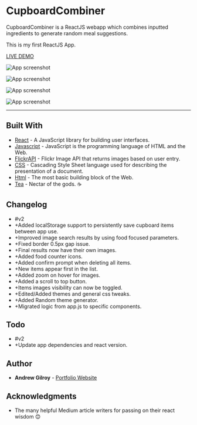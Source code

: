 # CupboardCombiner

CupboardCombiner is a ReactJS webapp which combines inputted ingredients to generate random meal suggestions.

This is my first ReactJS App.

[LIVE DEMO](https://andrew-gilroy.github.io/CupboardCombiner/ "CupboardCombiner live demo")

![App screenshot](https://raw.githubusercontent.com/Andrew-Gilroy/CupboardCombiner/master/readmeimages/Cupboard%20Combiner%20V2.png)

![App screenshot](https://raw.githubusercontent.com/Andrew-Gilroy/CupboardCombiner/master/readmeimages/Cupboard%20Combiner%20V2%20light.png)

![App screenshot](https://raw.githubusercontent.com/Andrew-Gilroy/CupboardCombiner/master/readmeimages/Cupboard%20Combiner%20V2%20orange.png)

![App screenshot](https://raw.githubusercontent.com/Andrew-Gilroy/CupboardCombiner/master/readmeimages/Cupboard%20Combiner%20V2%20purple.png)

---

## Built With

* [React](https://reactjs.org/) - A JavaScript library for building user interfaces.
* [Javascript](https://www.w3schools.com/js/) - JavaScript is the programming language of HTML and the Web.
* [FlickrAPI](https://www.flickr.com/services/api/) - Flickr Image API that returns images based on user entry.
* [CSS](https://www.w3schools.com/css/default.asp) - Cascading Style Sheet language used for describing the presentation of a document.
* [Html](https://www.w3schools.com/html/default.asp) - The most basic building block of the Web.
* [Tea](https://www.pgtips.co.uk/) - Nectar of the gods. ☕

## Changelog

* #v2
* +Added localStorage support to persistently save cupboard items between app use.
* +Improved image search results by using food focused parameters.
* +Fixed border 0.5px gap issue.
* +Final results now have their own images.
* +Added food counter icons.
* +Added confirm prompt when deleting all items.
* +New items appear first in the list.
* +Added zoom on hover for images.
* +Added a scroll to top button.
* +Items images visibility can now be toggled.
* +Edited/Added themes and general css tweaks.
* +Added Random theme generator.
* +Migrated logic from app.js to specific components.

## Todo

* #v2
* +Update app dependencies and react version.

## Author

* **Andrew Gilroy** - [Portfolio Website](https://andrew-gilroy.design)

## Acknowledgments

* The many helpful Medium article writers for passing on their react wisdom 😊
